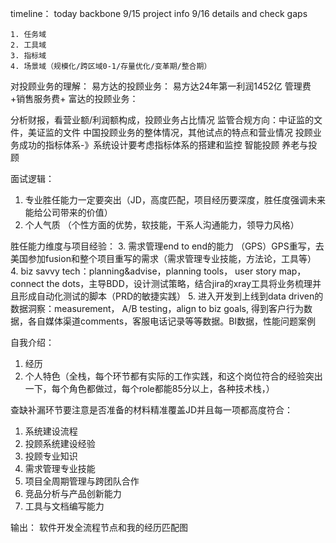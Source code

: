 timeline： 
today backbone
9/15 project info
9/16 details and check gaps

	1. 任务域 
	2. 工具域
	3. 指标域
	4. 场景域（规模化/跨区域0-1/存量优化/变革期/整合期）

对投顾业务的理解：
易方达的投顾业务：
易方达24年第一利润1452亿
管理费+销售服务费+
富达的投顾业务：

分析财报，看营业额/利润额构成，投顾业务占比情况
监管合规方向：中证监的文件，美证监的文件
中国投顾业务的整体情况，其他试点的特点和营业情况
投顾业务成功的指标体系-》系统设计要考虑指标体系的搭建和监控
智能投顾
养老与投顾

面试逻辑：
1. 专业胜任能力一定要突出（JD，高度匹配，项目经历要深度，胜任度强调未来能给公司带来的价值）
2. 个人气质 （个性方面的优势，软技能，干系人沟通能力，领导力风格）

胜任能力维度与项目经验：
3. 需求管理end to end的能力 （GPS）GPS重写，去美国参加fusion和整个项目重写的需求（需求管理专业技能，方法论，工具等）
4. biz savvy tech：planning&advise，planning tools， user story map，connect the dots，主导BDD，设计测试策略，结合jira的xray工具将业务梳理并且形成自动化测试的脚本（PRD的敏捷实践）
5. 进入开发到上线到data driven的数据洞察：measurement， A/B testing，align to biz goals, 得到客户行为数据，各自媒体渠道comments，客服电话记录等等数据。BI数据，性能问题案例

自我介绍：
1. 经历
2. 个人特色（全栈，每个环节都有实际的工作实践，和这个岗位符合的经验突出一下，每个角色都做过，每个role都能85分以上，各种技术栈，）

查缺补漏环节要注意是否准备的材料精准覆盖JD并且每一项都高度符合：
1. 系统建设流程
2. 投顾系统建设经验
3. 投顾专业知识
4. 需求管理专业技能
5. 项目全周期管理与跨团队合作
6. 竞品分析与产品创新能力
7. 工具与文档编写能力

输出：
软件开发全流程节点和我的经历匹配图


